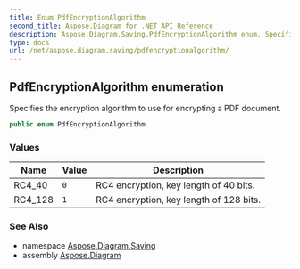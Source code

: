 ```yaml
---
title: Enum PdfEncryptionAlgorithm
second_title: Aspose.Diagram for .NET API Reference
description: Aspose.Diagram.Saving.PdfEncryptionAlgorithm enum. Specifies the encryption algorithm to use for encrypting a PDF document
type: docs
url: /net/aspose.diagram.saving/pdfencryptionalgorithm/
---
```

## PdfEncryptionAlgorithm enumeration

Specifies the encryption algorithm to use for encrypting a PDF document.

```csharp
public enum PdfEncryptionAlgorithm
```

### Values

| Name | Value | Description |
| --- | --- | --- |
| RC4_40 | `0` | RC4 encryption, key length of 40 bits. |
| RC4_128 | `1` | RC4 encryption, key length of 128 bits. |

### See Also

* namespace [Aspose.Diagram.Saving](../../aspose.diagram.saving/)
* assembly [Aspose.Diagram](../../)


